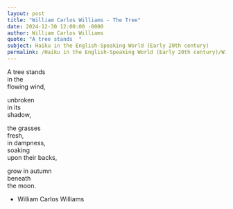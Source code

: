 ```yaml
---
layout: post
title: "William Carlos Williams - The Tree"
date: 2024-12-30 12:00:00 -0000
author: William Carlos Williams
quote: "A tree stands  "
subject: Haiku in the English-Speaking World (Early 20th century)
permalink: /Haiku in the English-Speaking World (Early 20th century)/William Carlos Williams/William Carlos Williams - The Tree
---
```


A tree stands  
in the  
flowing wind,  

unbroken  
in its  
shadow,  

the grasses  
fresh,  
in dampness,  
soaking  
upon their backs,  

grow in autumn  
beneath  
the moon.

- William Carlos Williams
